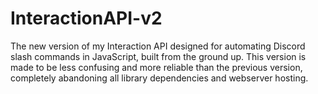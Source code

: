 # InteractionAPI-v2
The new version of my Interaction API designed for automating Discord slash commands in JavaScript, built from the ground up. This version is made to be less confusing and more reliable than the previous version, completely abandoning all library dependencies and webserver hosting.
